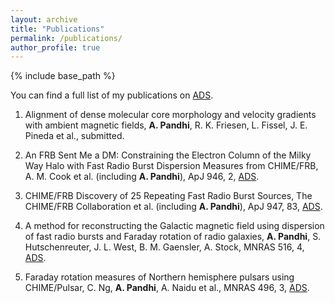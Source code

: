 ```yaml
---
layout: archive
title: "Publications"
permalink: /publications/
author_profile: true
---
```


{% include base_path %}

You can find a full list of my publications on [ADS](https://ui.adsabs.harvard.edu/search/q=author%3A%22Pandhi%2C%20Ayush%22&sort=date%20desc%2C%20bibcode%20desc&p_=0).

1. Alignment of dense molecular core morphology and velocity gradients with ambient magnetic fields, **A. Pandhi**, R. K. Friesen, L. Fissel, J. E. Pineda et al., submitted.

2. An FRB Sent Me a DM: Constraining the Electron Column of the Milky Way Halo with Fast Radio Burst Dispersion Measures from CHIME/FRB, A. M. Cook et al. (including **A. Pandhi**), ApJ 946, 2, [ADS](https://ui.adsabs.harvard.edu/abs/2023ApJ...946...58C/abstract).

3. CHIME/FRB Discovery of 25 Repeating Fast Radio Burst Sources, The CHIME/FRB Collaboration et al. (including **A. Pandhi**), ApJ 947, 83, [ADS](https://ui.adsabs.harvard.edu/abs/2023arXiv230108762T/abstract).

4. A method for reconstructing the Galactic magnetic field using dispersion of fast radio bursts and Faraday rotation of radio galaxies, **A. Pandhi**, S. Hutschenreuter, J. L. West, B. M. Gaensler, A. Stock, MNRAS 516, 4, [ADS](https://ui.adsabs.harvard.edu/abs/2022MNRAS.516.4739P/abstract).

5. Faraday rotation measures of Northern hemisphere pulsars using CHIME/Pulsar, C. Ng, **A. Pandhi**, A. Naidu et al., MNRAS 496, 3, [ADS](https://ui.adsabs.harvard.edu/abs/2020MNRAS.496.2836N/abstract).
